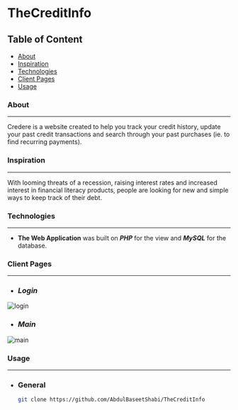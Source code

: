 # TheCreditInfo
## Table of Content 
 - [About](#about)
 - [Inspiration](#inspiration)
 - [Technologies](#technologies)
 - [Client Pages](#client-pages)
 - [Usage](#usage)
 
### About
---
Credere is a website created to help you track your credit history, update your past credit transactions and search through your past purchases (ie. to find recurring payments).

### Inspiration 
---
With looming threats of a recession, raising interest rates and increased interest in financial literacy products, people are looking for new and simple ways to keep track of their debt.

### Technologies 
---
- **The Web Application** was built on ***PHP*** for the view and ***MySQL*** for the database.

### Client Pages 
--- 
- ### *Login* 
![login](https://user-images.githubusercontent.com/44884500/180268230-7fb71e3a-bd4f-4caf-8099-ee7806ad9ada.PNG)
- ### *Main*
![main](https://user-images.githubusercontent.com/44884500/180268294-d0a04642-d1ec-406f-9512-3e1cc4485547.PNG)

### Usage
---
   - ### General
      ```sh
      git clone https://github.com/AbdulBaseetShabi/TheCreditInfo
      ```
